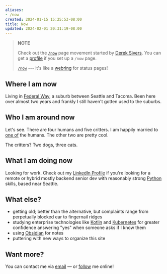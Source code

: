 ```yaml
---
aliases:
- /now
created: 2024-01-15 15:25:53-08:00
title: Now
updated: 2024-02-01 20:31:19-08:00
---
```


> 
 > **NOTE**
>
 > Check out the [`/now`](https://sive.rs/nowff) page movement started by [Derek Sivers](https://sive.rs). You can get a [profile](https://nownownow.com/p/2ugf) if you set up a `/now` page.
 > 
 > [`/now`](https://nownownow.com) --- it's like a [webring](https://en.wikipedia.org/wiki/Webring) for status pages!

## Where I am now

Living in [Federal Way](https://www.cityoffederalway.com), a suburb between Seattle and Tacoma. Been here over almost two years and frankly I still haven't gotten used to the suburbs.

## Who I am around now

Let's see. There are four humans and five critters. I am happily married to [one of](https://hackers.town/@IamMrsGeek) the humans. The other two are pretty cool.

The critters? Two dogs, three cats.

## What I am doing now

Looking for work. Check out my [LinkedIn Profile](https://www.linkedin.com/in/brianwisti/) if you're looking for a remote or hybrid mostly backend senior dev with reasonably strong [Python](../card/Python.md) skills, based near Seattle.

## What else?

* getting old; better than the alternative, but complaints range from perpetually blocked ear to fingernail ridges
* studying enterprise technologies like [Kotlin](https://kotlinlang.org) and [Kubernetes](https://kubernetes.io) for greater confidence answering "yes" when someone asks if I know them
* using [Obsidian](../card/Obsidian.md) for notes
* puttering with new ways to organize this site

## Want more?

You can contact me via [email](mailto:brianwisti@pobox.com) — or [follow](follow.md) me online!